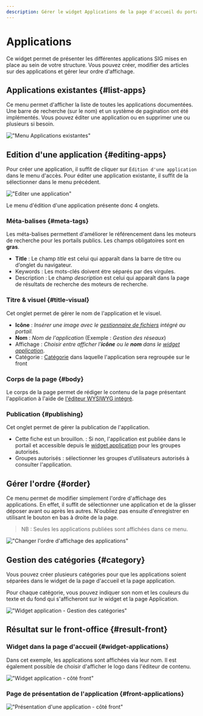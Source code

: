 ```yaml
---
description: Gérer le widget Applications de la page d'accueil du portail Isogeo
---
```

# Applications

Ce widget permet de présenter les différentes applications SIG mises en place au sein de votre structure. Vous pouvez créer, modifier des articles sur des applications et gérer leur ordre d'affichage.

## Applications existantes {#list-apps}

Ce menu permet d'afficher la liste de toutes les applications documentées. Une barre de recherche (sur le nom) et un système de pagination ont été implémentés. Vous pouvez éditer une application ou en supprimer une ou plusieurs si besoin. 

!["Menu Applications existantes"](/assets/back_list_application.png)

## Edition d'une application {#editing-apps}

Pour créer une application, il suffit de cliquer sur `Édition d'une application` dans le menu d'accès. Pour éditer une application existante, il suffit de la sélectionner dans le menu précédent.

!["Editer une application"](/assets/back_edit_application.png)

Le menu d'édition d'une application présente donc 4 onglets.

### Méta-balises {#meta-tags}

Les méta-balises permettent d'améliorer le référencement dans les moteurs de recherche pour les portails publics. Les champs obligatoires sont en **gras**.

* **Title** : Le champ *title* est celui qui apparaît dans la barre de titre ou d’onglet du navigateur.
* Keywords : Les mots-clés doivent étre séparés par des virgules.
* Description : Le champ *description* est celui qui apparaît dans la page de résultats de recherche des moteurs de recherche.

### Titre & visuel {#title-visual}

Cet onglet permet de gérer le nom de l'application et le visuel.

* **Icône** : *Insérer une image avec le [gestionnaire de fichiers](/medias/filesmanager.md) intégré au portail.*
* **Nom** : *Nom de l'application* (Exemple : *Gestion des réseaux*)
* Affichage : *Choisir entre afficher l'**icône** ou le **nom** dans le [widget application](#widget-applications)*.
* Catégorie : [Catégorie](#category) dans laquelle l'application sera regroupée sur le front

### Corps de la page {#body}

Le corps de la page permet de rédiger le contenu de la page présentant l'application à l'aide de [l'éditeur WYSIWYG intégré](/appendices/editorwysiwyg.md).

### Publication {#publishing}

Cet onglet permet de gérer la publication de l'application.

* Cette fiche est un brouillon. : Si non, l'application est publiée dans le portail et accessible depuis le [widget application](#widget-applications) pour les groupes autorisés.
* Groupes autorisés : sélectionner les groupes d'utilisateurs autorisés à consulter l'application.

## Gérer l'ordre {#order}

Ce menu permet de modifier simplement l'ordre d'affichage des applications.
En effet, il suffit de sélectionner une application et de la glisser déposer avant ou après les autres.
N'oubliez pas ensuite d'enregistrer en utilisant le bouton <i class="ti-save"></i> en bas à droite de la page.

> NB : Seules les applications publiées sont affichées dans ce menu.

!["Changer l'ordre d'affichage des applications"](/assets/back_order_application.png)

## Gestion des catégories {#category}

Vous pouvez créer plusieurs catégories pour que les applications soient séparées dans le widget de la page d'accueil et la page application.

Pour chaque catégorie, vous pouvez indiquer son nom et les couleurs du texte et du fond qui s'afficheront sur le widget et la page Application.

!["Widget application - Gestion des catégories"](/assets/back_widget_application_category.png)

## Résultat sur le front-office {#result-front}

### Widget dans la page d'accueil {#widget-applications}

Dans cet exemple, les applications sont affichées via leur nom. Il est également possible de choisir d'afficher le logo dans l'éditeur de contenu.

!["Widget application - côté front"](/assets/front_widget_application.png)

### Page de présentation de l'application {#front-applications}

!["Présentation d'une application - côté front"](/assets/front_application.png)